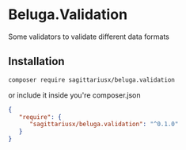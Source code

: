 # Beluga.Validation

Some validators to validate different data formats

## Installation

```bash
composer require sagittariusx/beluga.validation
```

or include it inside you're composer.json

```json
{
   "require": {
      "sagittariusx/beluga.validation": "^0.1.0"
   }
}
```